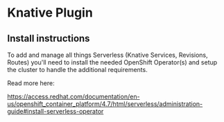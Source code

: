 # Knative Plugin

## Install instructions

To add and manage all things Serverless (Knative Services, Revisions, Routes) you'll need to install the needed OpenShift Operator(s) and setup the cluster to handle the additional requirements.

Read more here:

https://access.redhat.com/documentation/en-us/openshift_container_platform/4.7/html/serverless/administration-guide#install-serverless-operator
